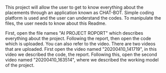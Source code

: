 This project will allow the user to get to know everything about the placements through an application known as CHAT-BOT. Simple coding platform is used and the user can understand the codes. To manipulate the files, the user needs to know about this Readme.

First, open the file names "AI PROJECT ROPORT" which describes everything about the project. Following the report, then open the code which is uploaded. You can also refer to the video. There are two videos that are uploaded. First open the video named "20200410_141719", in this video we described the code, the report. Following this, open the second video named "20200410_163514", where we described the working model of the project.
